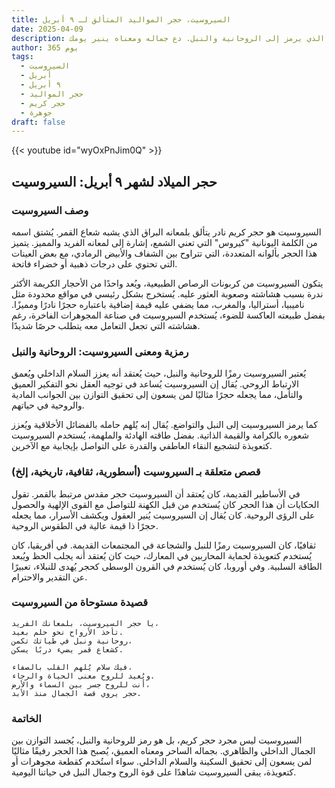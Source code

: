 ```yaml
---
title: السيروسيت، حجر المواليد المتألق لـ ٩ أبريل
date: 2025-04-09
description: اشعر بأهمية السيروسيت، حجر المواليد لـ ٩ أبريل الذي يرمز إلى الروحانية والنبل. دع جماله ومعناه ينير يومك.
author: 365 يوم
tags:
  - السيروسيت
  - أبريل
  - ٩ أبريل
  - حجر المواليد
  - حجر كريم
  - جوهرة
draft: false
---
```


{{< youtube id="wyOxPnJim0Q" >}}

## حجر الميلاد لشهر ٩ أبريل: السيروسيت

### وصف السيروسيت

السيروسيت هو حجر كريم نادر يتألق بلمعانه البراق الذي يشبه شعاع القمر. يُشتق اسمه من الكلمة اليونانية "كيروس" التي تعني الشمع، إشارة إلى لمعانه الفريد والمميز. يتميز هذا الحجر بألوانه المتعددة، التي تتراوح بين الشفاف والأبيض الرمادي، مع بعض العينات التي تحتوي على درجات ذهبية أو خضراء فاتحة.

يتكون السيروسيت من كربونات الرصاص الطبيعية، ويُعد واحدًا من الأحجار الكريمة الأكثر ندرة بسبب هشاشته وصعوبة العثور عليه. يُستخرج بشكل رئيسي في مواقع محدودة مثل ناميبيا، أستراليا، والمغرب، مما يضفي عليه قيمة إضافية باعتباره حجرًا نادرًا ومميزًا. بفضل طبيعته العاكسة للضوء، يُستخدم السيروسيت في صناعة المجوهرات الفاخرة، رغم هشاشته التي تجعل التعامل معه يتطلب حرصًا شديدًا.

### رمزية ومعنى السيروسيت: الروحانية والنبل

يُعتبر السيروسيت رمزًا للروحانية والنبل، حيث يُعتقد أنه يعزز السلام الداخلي ويُعمق الارتباط الروحي. يُقال إن السيروسيت يُساعد في توجيه العقل نحو التفكير العميق والتأمل، مما يجعله حجرًا مثاليًا لمن يسعون إلى تحقيق التوازن بين الجوانب المادية والروحية في حياتهم.

كما يرمز السيروسيت إلى النبل والتواضع. يُقال إنه يُلهم حامله بالفضائل الأخلاقية ويُعزز شعوره بالكرامة والقيمة الذاتية. بفضل طاقته الهادئة والملهمة، يُستخدم السيروسيت كتعويذة لتشجيع النقاء العاطفي والقدرة على التواصل بإيجابية مع الآخرين.

### قصص متعلقة بـ السيروسيت (أسطورية، ثقافية، تاريخية، إلخ)

في الأساطير القديمة، كان يُعتقد أن السيروسيت حجر مقدس مرتبط بالقمر. تقول الحكايات أن هذا الحجر كان يُستخدم من قبل الكهنة للتواصل مع القوى الإلهية والحصول على الرؤى الروحية. كان يُقال إن السيروسيت يُنير العقول ويكشف الأسرار، مما يجعله حجرًا ذا قيمة عالية في الطقوس الروحية.

ثقافيًا، كان السيروسيت رمزًا للنبل والشجاعة في المجتمعات القديمة. في أفريقيا، كان يُستخدم كتعويذة لحماية المحاربين في المعارك، حيث كان يُعتقد أنه يجلب الحظ ويُبعد الطاقة السلبية. وفي أوروبا، كان يُستخدم في القرون الوسطى كحجر يُهدى للنبلاء، تعبيرًا عن التقدير والاحترام.

### قصيدة مستوحاة من السيروسيت

```
يا حجر السيروسيت، بلمعانك الفريد،  
تأخذ الأرواح نحو حلم بعيد.  
روحانية ونبل في طياتك تكمن،  
كشعاع قمر يضيء دربًا يسكن.

فيك سلام يُلهم القلب بالصفاء،  
ويُعيد للروح معنى الحياة والرجاء.  
أنت للروح جسر بين السماء والأرض،  
حجر يروي قصة الجمال منذ الأبد.
```

### الخاتمة

السيروسيت ليس مجرد حجر كريم، بل هو رمز للروحانية والنبل، يُجسد التوازن بين الجمال الداخلي والظاهري. بجماله الساحر ومعناه العميق، يُصبح هذا الحجر رفيقًا مثاليًا لمن يسعون إلى تحقيق السكينة والسلام الداخلي. سواء استُخدم كقطعة مجوهرات أو كتعويذة، يبقى السيروسيت شاهدًا على قوة الروح وجمال النبل في حياتنا اليومية.